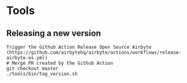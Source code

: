 # Tools

## Releasing a new version
```
Trigger the Github Action Release Open Source Airbyte (https://github.com/airbytehq/airbyte/actions/workflows/release-airbyte-os.yml)
# Merge PR created by the Github Action
git checkout master
./tools/bin/tag_version.sh
```
